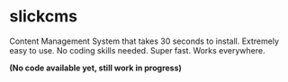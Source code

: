 # slickcms
Content Management System that takes 30 seconds to install. Extremely easy to use. No coding skills needed. Super fast. Works everywhere.

**(No code available yet, still work in progress)**
